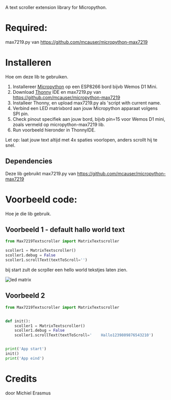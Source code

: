 A text scroller extension library for Micropython.

# Required:
max7219.py van https://github.com/mcauser/micropython-max7219

# Installeren
Hoe om deze lib te gebruiken.

1. Installereer <a href="http://Micropython.org">Micropython</a> op een ESP8266 bord bijvb Wemos D1 Mini.
2. Download <a href="http://thonny.org">Thonny</a> IDE en max7219.py van https://github.com/mcauser/micropython-max7219
3. Installeer Thonny, en upload max7219.py als 'script with current name.
4. Verbind een LED matrixbord aan jouw Micropython apparaat volgens SPI pin.
5. Check pinout specifiek aan jouw bord, bijvb pin=15 voor Wemos D1 mini, zoals vermeld op micropython-max7219 lib.
6. Run voorbeeld hieronder in ThonnyIDE.

Let op: laat jouw text altijd met 4x spaties voorlopen, anders scrollt hij te snel.

## Dependencies
Deze lib gebruikt max7219.py van https://github.com/mcauser/micropython-max7219

# Voorbeeld code:
Hoe je die lib gebruik.

## Voorbeeld 1 - default hallo world text
```python
from Max7219Textscroller import MatrixTextscroller

scoller1 = MatrixTextscroller()
scoller1.debug = False
scoller1.scrollText(textToScroll='')
```

bij start zult de scrpller een hello world tekstjes laten zien.


<img src='https://www.makerguides.com/wp-content/uploads/2020/06/MAX7219-LED-dot-matrix-display-Arduino-tutorial-scrolling-text.gif' alt='led matrix'/>

## Voorbeeld 2

```python
from Max7219Textscroller import MatrixTextscroller


def init():
    scoller1 = MatrixTextscroller()
    scoller1.debug = False
    scoller1.scrollText(textToScroll='    Hallo1239809876543210')


print('App start')
init()
print('App eind')
```

# Credits
door Michiel Erasmus
